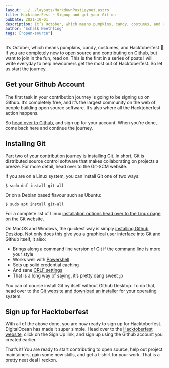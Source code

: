 ```yaml
---
layout: ../../layouts/MarkdownPostLayout.astro
title: HacktoberFest ~ Signup and get your Git on
pubDate: 2021-10-01
description: It’s October, which means pumpkins, candy, costumes, and Hacktoberfest. If you are completely new to open source and contributing on Github, but want to join in the fun, read on.
author: "Schalk Neethling"
tags: ["open-source"]
---
```


It’s October, which means pumpkins, candy, costumes, and Hacktoberfest 🎃 If you are completely new to open source and
contributing on Github, but want to join in the fun, read on. This is the first in a series of posts I will write
everyday to help newcomers get the most out of Hacktoberfest. So let us start the journey.

## Get your Github Account

The first task in your contribution journey is going to be signing up on Github. It’s completely free, and it’s the
largest community on the web of people building open source software. It’s also where all the Hacktoberfest action
happens.

So [head over to Github](https://github.com/), and sign up for your account. When you’re done, come back here and
continue the journey.

## Installing Git

Part two of your contribution journey is installing Git. In short, Git is distributed source control software that makes
collaborating on projects a breeze. For more detail, head over to the Git-SCM website.

If you are on a Linux system, you can install Git one of two ways:

<pre><code class="bash">$ sudo dnf install git-all</code></pre>

Or on a Debian based flavour such as Ubuntu:

<pre><code class="bash">$ sudo apt install git-all</code></pre>

For a complete list of Linux [installation options head over to the Linux page](https://git-scm.com/download/linux) on
the Git website.

On MacOS and Windows, the quickest way is simply [installing Github Desktop](https://desktop.github.com/). Not only does
this give you a graphical user interface into Git and Github itself, it also:

- Brings along a command line version of Git if the command line is more your style
- Works well with [Powershell](https://github.com/powershell/powershell)
- Sets up solid credential caching
- And sane [CRLF
  settings](https://stackoverflow.com/questions/1552749/difference-between-cr-lf-lf-and-cr-line-break-types)
- That is a long way of saying, it’s pretty dang sweet ;p

You can of course install Git by itself without Github Desktop. To do that, head over to the [Git website and download an installer](https://git-scm.com/downloads) for your operating system.

## Sign up for Hacktoberfest

With all of the above done, you are now ready to sign up for Hacktoberfest. DigitalOcean has made it super simple. Head over to the [Hacktoberfest website](https://hacktoberfest.digitalocean.com/), click on the Sign Up link, and sign up using the Github account you created earlier.

That’s it! You are ready to start contributing to open source, help out project maintainers, gain some new skills, and get a t-shirt for your work. That is a pretty neat deal I reckon.
